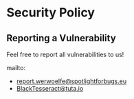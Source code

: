# Security Policy


## Reporting a Vulnerability

Feel free to report all vulnerabilities to us!

mailto:
- report.werwoelfe@spotlightforbugs.eu
- BlackTesseract@tuta.io 


